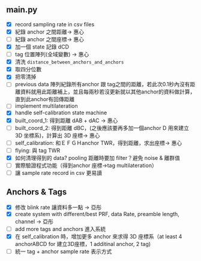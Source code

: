 ## main.py

* [X]  record sampling rate in csv files
* [X]  紀錄 anchor 之間距離-> 惠心
* [ ]  紀錄 anchor 之間座標-> 惠心
* [X]  加一個 state 記錄 dCD
* [ ]  tag 位置陣列(全域變數) -> 惠心
* [X]  清洗  `distance_between_anchors_and_anchors`
  * [X]  取四分位數
  * [X]  把零清掉
* [ ]  previous data 陣列紀錄所有anchor 跟 tag之間的距離，若此次0.1秒內沒有距離資料就用此距離補上，並且每兩秒若沒更新就以其他anchor的資料做計算，直到此anchor有回傳距離
* [ ]  implement multilateration
* [X]  handle self-calibration state machine
  * [X]  built_coord_1: 得到距離 dAB + dAC -> 惠心
  * [ ]  built_coord_2: 得到距離 dBC，(之後應該要再多加一個anchor D 用來建立 3D 坐標系)，計算出 3D 座標-> 惠心
  * [ ]  self_calibration: 和ＥＦＧＨanchor TWR，得到距離，求出座標-> 惠心
  * [ ]  flying: 與 tag TWR
* [X]  如何清理得到的 data? pooling 距離時要加 filter？避免 noise & 離群值
* [ ]  實際驗證程式功能（得到anchor 座標->tag multilateration）
* [ ]  讓 sample rate record in csv 更易讀

## Anchors & Tags

* [X]  修改 blink rate 讓資料多一點 -> 亞彤
* [X]  create system with different/best PRF, data Rate, preamble length, channel -> 亞彤
* [ ]  add more tags and anchors 進入系統
* [X]  在 self_calibration 時，增加更多 anchor 來求得 3D 座標系（at least 4 anchorABCD for 建立3D座標，1 additinal anchor, 2 tag)
* [ ]  統一 tag + anchor sample rate 表示方式
